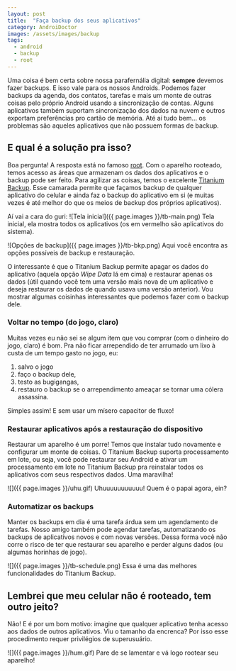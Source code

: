 ```yaml
---
layout: post
title:  "Faça backup dos seus aplicativos"
category: AndroiDoctor
images: /assets/images/backup
tags:
  - android
  - backup
  - root
---
```


Uma coisa é bem certa sobre nossa parafernália digital: **sempre** devemos fazer backups. E isso
vale para os nossos Androids. Podemos fazer backups da agenda, dos contatos, tarefas e mais um monte
de outras coisas pelo próprio Android usando a sincronização de contas. Alguns aplicativos também
suportam sincronização dos dados na nuvem e outros exportam preferências pro cartão de memória. Até
aí tudo bem... os problemas são aqueles aplicativos que não possuem formas de backup.

## E qual é a solução pra isso?

Boa pergunta! A resposta está no famoso [root][post-root]. Com o aparelho rooteado, temos acesso as
áreas que armazenam os dados dos aplicativos e o backup pode ser feito. Para agilizar as coisas,
temos o excelente [Titanium Backup][titanium_backup]. Esse camarada permite que façamos backup de
qualquer aplicativo do celular e ainda faz o backup do aplicativo em si (e muitas vezes é até melhor
do que os meios de backup dos próprios aplicativos).

Aí vai a cara do guri:
![Tela inicial]({{ page.images }}/tb-main.png)
Tela inicial, ela mostra todos os aplicativos (os em vermelho são aplicativos do sistema).

![Opções de backup]({{ page.images }}/tb-bkp.png)
Aqui você encontra as opções possíveis de backup e restauração.

O interessante é que o Titanium Backup permite apagar os dados do aplicativo (aquela opção *Wipe
Data* lá em cima) e restaurar apenas os dados (útil quando você tem uma versão mais nova de um
aplicativo e deseja restaurar os dados de quando usava uma versão anterior). Vou mostrar algumas
coisinhas interessantes que podemos fazer com o backup dele.

### Voltar no tempo (do jogo, claro)

Muitas vezes eu não sei se algum item que vou comprar (com o dinheiro do jogo, claro) é bom. Pra não
ficar arrependido de ter arrumado um lixo à custa de um tempo gasto no jogo, eu:

1. salvo o jogo
1. faço o backup dele,
1. testo as bugigangas,
1. restauro o backup se o arrependimento ameaçar se tornar uma cólera assassina.

Simples assim! E sem usar um mísero capacitor de fluxo!

### Restaurar aplicativos após a restauração do dispositivo

Restaurar um aparelho é um porre! Temos que instalar tudo novamente e configurar um monte de coisas.
O Titanium Backup suporta processamento em lote, ou seja, você pode restaurar seu Android e ativar
um processamento em lote no Titanium Backup pra reinstalar todos os aplicativos com seus respectivos
dados. Uma maravilha!

![]({{ page.images }}/uhu.gif)
Uhuuuuuuuuuuu! Quem é o papai agora, ein?

### Automatizar os backups

Manter os backups em dia é uma tarefa árdua sem um agendamento de tarefas. Nosso amigo também pode
agendar tarefas, automatizando os backups de aplicativos novos e com novas versões. Dessa forma você
não corre o risco de ter que restaurar seu aparelho e perder alguns dados (ou algumas horinhas de
jogo).

![]({{ page.images }}/tb-schedule.png)
Essa é uma das melhores funcionalidades do Titanium Backup.

## Lembrei que meu celular não é rooteado, tem outro jeito?

Não! E é por um bom motivo: imagine que qualquer aplicativo tenha acesso aos dados de outros
aplicativos. Viu o tamanho da encrenca? Por isso esse procedimento requer privilégios de
superusuário.

![]({{ page.images }}/hum.gif)
Pare de se lamentar e vá logo rootear seu aparelho!

[post-root]: <{% link_to_post root %}>
[titanium_backup]: <https://play.google.com/store/apps/details?id=com.keramidas.TitaniumBackup>
